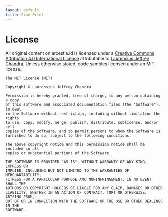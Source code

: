 ```yaml
---
layout: default
title: Fine Print
---
```


# License

All original content on arcestia.id is licensed under a <a rel="license" href="http://creativecommons.org/licenses/by/4.0/">Creative Commons Attribution 4.0 International License</a> attributable to [Laurensius Jeffrey Chandra](http://arcestia.id). Unless otherwise stated, code samples licensed under an MIT license.

```
The MIT License (MIT)

Copyright © Laurensius Jeffrey Chandra

Permission is hereby granted, free of charge, to any person obtaining a copy
of this software and associated documentation files (the "Software"), to deal
in the Software without restriction, including without limitation the rights
to use, copy, modify, merge, publish, distribute, sublicense, and/or sell
copies of the Software, and to permit persons to whom the Software is
furnished to do so, subject to the following conditions:

The above copyright notice and this permission notice shall be included in all
copies or substantial portions of the Software.

THE SOFTWARE IS PROVIDED "AS IS", WITHOUT WARRANTY OF ANY KIND, EXPRESS OR
IMPLIED, INCLUDING BUT NOT LIMITED TO THE WARRANTIES OF MERCHANTABILITY,
FITNESS FOR A PARTICULAR PURPOSE AND NONINFRINGEMENT. IN NO EVENT SHALL THE
AUTHORS OR COPYRIGHT HOLDERS BE LIABLE FOR ANY CLAIM, DAMAGES OR OTHER
LIABILITY, WHETHER IN AN ACTION OF CONTRACT, TORT OR OTHERWISE, ARISING FROM,
OUT OF OR IN CONNECTION WITH THE SOFTWARE OR THE USE OR OTHER DEALINGS IN THE
SOFTWARE.
```
